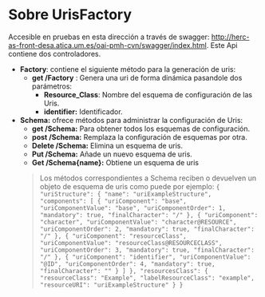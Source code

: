 # Sobre UrisFactory
Accesible en pruebas en esta dirección a través de swagger: http://herc-as-front-desa.atica.um.es/oai-pmh-cvn/swagger/index.html.
Este Api contiene dos controladores.


 - **Factory**: contiene el siguiente método para la generación de uris: 
	 - **get /Factory** : Genera una uri de forma dinámica pasandole dos parámetros: 
		 - **Resource_Class**: Nombre del esquema de configuración de las Uris.
		 - **identifier:** Identificador.
 - **Schema:** ofrece métodos para administrar la configuración de Uris:
	 - **get /Schema:** Para obtener todos los esquemas de configuración.
	 - **post /Schema:** Remplaza la configuración de esquemas por otra.
	 - **Delete /Schema:** Elimina un esquema de uris.
	 - **Put /Schema:** Añade un nuevo esquema de uris.
	 - **Get /Schema{name}:** Obtiene un esquema de uris
	 >Los métodos correspondientes a Schema reciben o devuelven un objeto de esquema de uris como puede por ejemplo:
	`{
  "uriStructure": {
    "name": "uriExampleStructure",
    "components": [
      {
        "uriComponent": "base",
        "uriComponentValue": "base",
        "uriComponentOrder": 1,
        "mandatory": true,
        "finalCharacter": "/"
      },
      {
        "uriComponent": "character",
        "uriComponentValue": "character@RESOURCE",
        "uriComponentOrder": 2,
        "mandatory": true,
        "finalCharacter": "/"
      },
      {
        "uriComponent": "resourceClass",
        "uriComponentValue": "resourceClass@RESOURCECLASS",
        "uriComponentOrder": 3,
        "mandatory": true,
        "finalCharacter": "/"
      },
      {
        "uriComponent": "identifier",
        "uriComponentValue": "@ID",
        "uriComponentOrder": 4,
        "mandatory": true,
        "finalCharacter": ""
      }
    ]
  },
  "resourcesClass": {
    "resourceClass": "Example",
    "labelResourceClass": "example",
    "resourceURI": "uriExampleStructure"
  }
}`
	 
